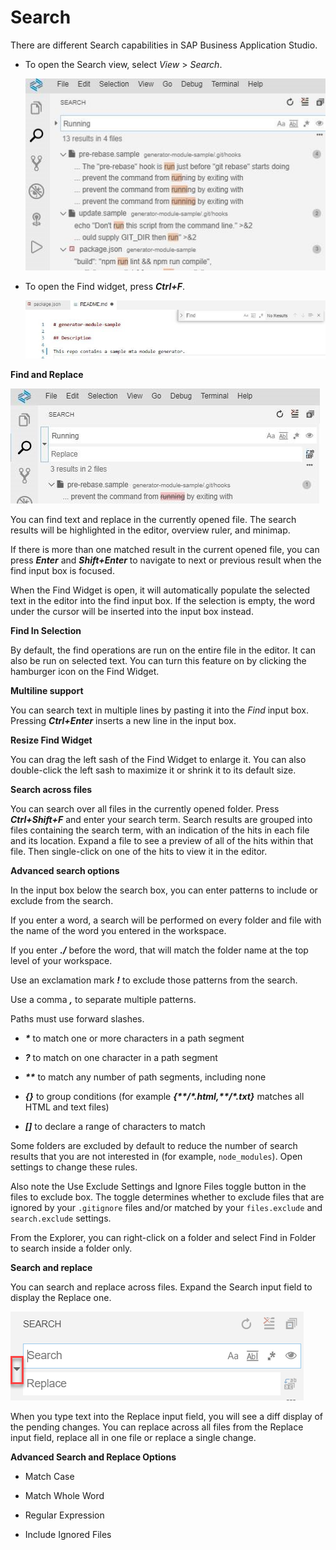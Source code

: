 <!-- loio1d57a704e60a4c42893806137f2b378b -->

# Search

There are different Search capabilities in SAP Business Application Studio.

-   To open the Search view, select *View* \> *Search*.

    ![](images/Search_View_faae923.jpg)

-   To open the Find widget, press ***Ctrl+F***.

    ![](images/Find_Widget_54dbc9a.jpg)


**Find and Replace**

![](images/Find_and_Replace-_new_55bdbf7.jpg)

You can find text and replace in the currently opened file. The search results will be highlighted in the editor, overview ruler, and minimap.

If there is more than one matched result in the current opened file, you can press ***Enter*** and ***Shift+Enter*** to navigate to next or previous result when the find input box is focused.

When the Find Widget is open, it will automatically populate the selected text in the editor into the find input box. If the selection is empty, the word under the cursor will be inserted into the input box instead.

**Find In Selection**

By default, the find operations are run on the entire file in the editor. It can also be run on selected text. You can turn this feature on by clicking the hamburger icon on the Find Widget.

**Multiline support**

You can search text in multiple lines by pasting it into the *Find* input box. Pressing ***Ctrl+Enter*** inserts a new line in the input box.

**Resize Find Widget**

You can drag the left sash of the Find Widget to enlarge it. You can also double-click the left sash to maximize it or shrink it to its default size.

**Search across files**

You can search over all files in the currently opened folder. Press ***Ctrl+Shift+F*** and enter your search term. Search results are grouped into files containing the search term, with an indication of the hits in each file and its location. Expand a file to see a preview of all of the hits within that file. Then single-click on one of the hits to view it in the editor.

**Advanced search options**

In the input box below the search box, you can enter patterns to include or exclude from the search.

If you enter a word, a search will be performed on every folder and file with the name of the word you entered in the workspace.

If you enter ***./*** before the word, that will match the folder name at the top level of your workspace.

Use an exclamation mark ***!*** to exclude those patterns from the search.

Use a comma ***,*** to separate multiple patterns.

Paths must use forward slashes.

-   ***\**** to match one or more characters in a path segment

-   ***?*** to match on one character in a path segment

-   ***\*\**** to match any number of path segments, including none

-   ***\{\}*** to group conditions \(for example ***\{\*\*/\*.html,\*\*/\*.txt\}*** matches all HTML and text files\)

-   ***\[\]*** to declare a range of characters to match


Some folders are excluded by default to reduce the number of search results that you are not interested in \(for example, `node_modules`\). Open settings to change these rules.

Also note the Use Exclude Settings and Ignore Files toggle button in the files to exclude box. The toggle determines whether to exclude files that are ignored by your `.gitignore` files and/or matched by your `files.exclude` and `search.exclude` settings.

From the Explorer, you can right-click on a folder and select Find in Folder to search inside a folder only.

**Search and replace**

You can search and replace across files. Expand the Search input field to display the Replace one.

![](images/search_and_replace_0edb70d.png)

When you type text into the Replace input field, you will see a diff display of the pending changes. You can replace across all files from the Replace input field, replace all in one file or replace a single change.

**Advanced Search and Replace Options**

-   Match Case

-   Match Whole Word

-   Regular Expression

-   Include Ignored Files



